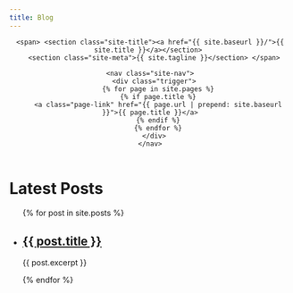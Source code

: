 ```yaml
---
title: Blog
---
```


<header class="site-header">

    <span> <section class="site-title"><a href="{{ site.baseurl }}/">{{ site.title }}</a></section> 
      <section class="site-meta">{{ site.tagline }}</section> </span>

    <nav class="site-nav">
      <div class="trigger">
        {% for page in site.pages %}
        {% if page.title %}
        <a class="page-link" href="{{ page.url | prepend: site.baseurl }}">{{ page.title }}</a>
        {% endif %}
        {% endfor %}
      </div>
    </nav>

</header>


<h1>Latest Posts</h1>

<ul>
  {% for post in site.posts %}
    <li>
      <h2><a href="{{ post.url }}">{{ post.title }}</a></h2>
      <p>{{ post.excerpt }}</p>
    </li>
  {% endfor %}
</ul>
